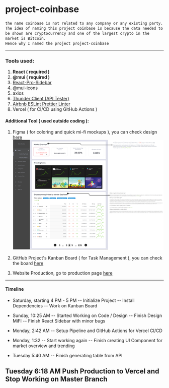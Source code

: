 # project-coinbase

```
the name coinbase is not related to any company or any existing party.
The idea of naming this project coinbase is because the data needed to be shown are cryptocurrency and one of the largest crypto in the market is Bitcoin.
Hence why I named the project project-coinbase
```

---

### Tools used:

1. **React ( required )**
2. **@mui ( required )**
3. [React-Pro-Sidebar](https://www.npmjs.com/package/react-pro-sidebar)
4. @mui-icons
5. axios
6. [Thunder Client (API Tester)](https://www.thunderclient.com/)
7. [Airbnb ESLint Prettier Linter](https://dev.to/saurabhggc/add-eslint-prettier-and-airbnb-to-your-project-3mo8)
8. Vercel ( for CI/CD using GitHub Actions )

#### Additional Tool ( used outside coding ):

1. Figma ( for coloring and quick mi-fi mockups ), you can check design [here](https://www.figma.com/file/qPXOFeTqLm5U5rfEQDHbsY/TableBoard?node-id=0%3A1)
![](./MiFI.png)

2. GitHub Project's Kanban Board ( for Task Management ), you can check the board [here](https://github.com/rickyfelix19/project-coinbase/projects/1)
3. Website Production, go to production page [here](https://project-coinbase.vercel.app/)

---

#### Timeline

- Saturday, starting 4 PM - 5 PM
  -- Initialize Project
  -- Install Dependencies
  -- Work on Kanban Board

- Sunday, 10:25 AM
  -- Started Working on Code / Design
  -- Finish Design MiFI
  -- Finish React Sidebar with minor bugs
- Monday, 2:42 AM
  -- Setup Pipeline and GitHub Actions for Vercel CI/CD
- Monday, 1:32
  -- Start working again
  -- Finish creating UI Component for market overview and trending
- Tuesday 5:40 AM
  -- Finish generating table from API
  
## Tuesday 6:18 AM Push Production to Vercel and Stop Working on Master Branch

